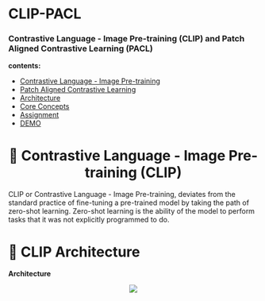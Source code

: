# CLIP-PACL
### Contrastive Language - Image Pre-training (CLIP) and Patch Aligned Contrastive Learning (PACL)

**contents:**

- [Contrastive Language - Image Pre-training](./README.md/#CLIP)
- [Patch Aligned Contrastive Learning](./README.md/#PACL)
- [Architecture](./README.md/#architecture)
- [Core Concepts](./README.md/#TERMS)
- [Assignment](./README.md/#Assignment)
- [DEMO](./README.md/#demo)

<h1 align = 'center',id = "CLIP"> 🤗 Contrastive Language - Image Pre-training (CLIP) </h1>

CLIP or Contrastive Language - Image Pre-training, deviates from the standard practice of fine-tuning a pre-trained model by taking the path of zero-shot learning. Zero-shot learning is the ability of the model to perform tasks that it was not explicitly programmed to do. 

<h1 id = "architecture">  🧠 CLIP Architecture </h1>

**Architecture**

<p align = 'center'>
            <img src = "Resources/Images/CLIP-Architecture.jpg" />
</p>

